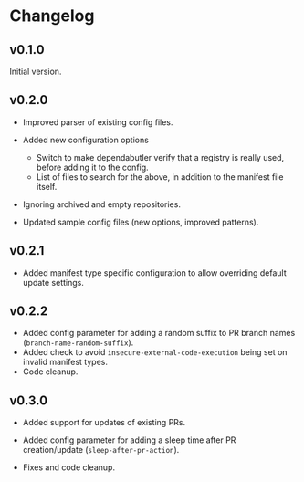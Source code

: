 # Changelog

## v0.1.0

Initial version.

## v0.2.0

- Improved parser of existing config files.

- Added new configuration options
  - Switch to make dependabutler verify that a registry is really used, before adding it to the config.
  - List of files to search for the above, in addition to the manifest file itself.

- Ignoring archived and empty repositories.

- Updated sample config files (new options, improved patterns).

## v0.2.1

- Added manifest type specific configuration to allow overriding default update settings.

## v0.2.2

- Added config parameter for adding a random suffix to PR branch names (`branch-name-random-suffix`).
- Added check to avoid `insecure-external-code-execution` being set on invalid manifest types.
- Code cleanup.

## v0.3.0

- Added support for updates of existing PRs.

- Added config parameter for adding a sleep time after PR creation/update (`sleep-after-pr-action`).

- Fixes and code cleanup.